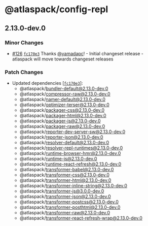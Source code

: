 # @atlaspack/config-repl

## 2.13.0-dev.0

### Minor Changes

- [#126](https://github.com/atlassian-labs/atlaspack/pull/126) [`fc170e3`](https://github.com/atlassian-labs/atlaspack/commit/fc170e325357a052844e077bb069bb9b949bd905) Thanks [@yamadapc](https://github.com/yamadapc)! - Initial changeset release - atlaspack will move towards changeset releases

### Patch Changes

- Updated dependencies [[`fc170e3`](https://github.com/atlassian-labs/atlaspack/commit/fc170e325357a052844e077bb069bb9b949bd905)]:
  - @atlaspack/bundler-default@2.13.0-dev.0
  - @atlaspack/compressor-raw@2.13.0-dev.0
  - @atlaspack/namer-default@2.13.0-dev.0
  - @atlaspack/optimizer-terser@2.13.0-dev.0
  - @atlaspack/packager-css@2.13.0-dev.0
  - @atlaspack/packager-html@2.13.0-dev.0
  - @atlaspack/packager-js@2.13.0-dev.0
  - @atlaspack/packager-raw@2.13.0-dev.0
  - @atlaspack/reporter-dev-server-sw@2.13.0-dev.0
  - @atlaspack/reporter-json@2.13.0-dev.0
  - @atlaspack/resolver-default@2.13.0-dev.0
  - @atlaspack/resolver-repl-runtimes@2.13.0-dev.0
  - @atlaspack/runtime-browser-hmr@2.13.0-dev.0
  - @atlaspack/runtime-js@2.13.0-dev.0
  - @atlaspack/runtime-react-refresh@2.13.0-dev.0
  - @atlaspack/transformer-babel@2.13.0-dev.0
  - @atlaspack/transformer-css@2.13.0-dev.0
  - @atlaspack/transformer-html@2.13.0-dev.0
  - @atlaspack/transformer-inline-string@2.13.0-dev.0
  - @atlaspack/transformer-js@3.0.0-dev.0
  - @atlaspack/transformer-json@2.13.0-dev.0
  - @atlaspack/transformer-postcss@2.13.0-dev.0
  - @atlaspack/transformer-posthtml@2.13.0-dev.0
  - @atlaspack/transformer-raw@2.13.0-dev.0
  - @atlaspack/transformer-react-refresh-wrap@2.13.0-dev.0
